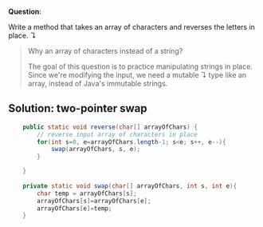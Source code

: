 **Question**:


Write a method that takes an array of characters and reverses the letters in place. ↴

> Why an array of characters instead of a string?
>
> The goal of this question is to practice manipulating strings in place. Since we're modifying the input, we need a mutable ↴ type like an array, instead of Java's immutable strings.

## Solution: two-pointer swap
```java
    public static void reverse(char[] arrayOfChars) {
        // reverse input array of characters in place
        for(int s=0, e=arrayOfChars.length-1; s<e; s++, e--){
            swap(arrayOfChars, s, e);
        }

    }
    
    private static void swap(char[] arrayOfChars, int s, int e){
        char temp = arrayOfChars[s];
        arrayOfChars[s]=arrayOfChars[e];
        arrayOfChars[e]=temp;
    }

```
